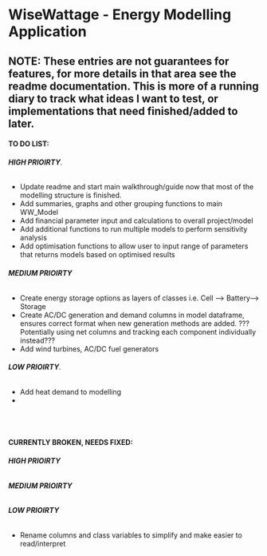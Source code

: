# WiseWattage - Energy Modelling Application

## **NOTE:** These entries are not guarantees for features, for more details in that area see the readme documentation. This is more of a running diary to track what ideas I want to test, or implementations that need finished/added to later. 


#### **TO DO LIST:**
###### **HIGH PRIOIRTY**.
- Update readme and start main walkthrough/guide now that most of the modelling structure is finished.
- Add summaries, graphs and other grouping functions to main WW_Model
- Add financial parameter input and calculations to overall project/model
- Add additional functions to run multiple models to perform sensitivity analysis
- Add optimisation functions to allow user to input range of parameters that returns models based on optimised results


###### **MEDIUM PRIOIRTY**
- Create energy storage options as layers of classes i.e. Cell --> Battery--> Storage
- Create AC/DC generation and demand columns in model dataframe, ensures correct format when new generation methods are added. ???Potentially using net columns and tracking each component individually instead???
- Add wind turbines, AC/DC fuel generators

###### **LOW PRIOIRTY**.
- Add heat demand to modelling
-


<br><br>

#### **CURRENTLY BROKEN, NEEDS FIXED:**
###### **HIGH PRIOIRTY**


###### **MEDIUM PRIOIRTY**


###### **LOW PRIOIRTY**
- Rename columns and class variables to simplify and make easier to read/interpret
